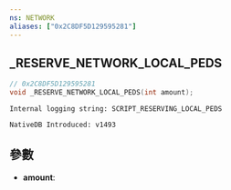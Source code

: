 ```yaml
---
ns: NETWORK
aliases: ["0x2C8DF5D129595281"]
---
```

## _RESERVE_NETWORK_LOCAL_PEDS

```c
// 0x2C8DF5D129595281
void _RESERVE_NETWORK_LOCAL_PEDS(int amount);
```

```
Internal logging string: SCRIPT_RESERVING_LOCAL_PEDS
```

```
NativeDB Introduced: v1493
```

## 參數
* **amount**:
